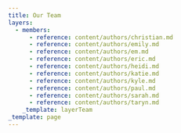 ```yaml
---
title: Our Team
layers:
  - members:
      - reference: content/authors/christian.md
      - reference: content/authors/emily.md
      - reference: content/authors/em.md
      - reference: content/authors/eric.md
      - reference: content/authors/heidi.md
      - reference: content/authors/katie.md
      - reference: content/authors/kyle.md
      - reference: content/authors/paul.md
      - reference: content/authors/sarah.md
      - reference: content/authors/taryn.md
    _template: layerTeam
_template: page
---
```

